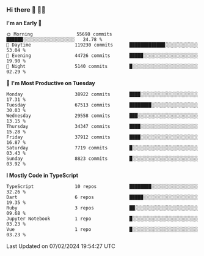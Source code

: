 ### Hi there 👋 🧑‍💻



<!--START_SECTION:waka-->
**I'm an Early 🐤** 

```text
🌞 Morning                55698 commits       ██████░░░░░░░░░░░░░░░░░░░   24.78 % 
🌆 Daytime                119230 commits      █████████████░░░░░░░░░░░░   53.04 % 
🌃 Evening                44726 commits       █████░░░░░░░░░░░░░░░░░░░░   19.90 % 
🌙 Night                  5140 commits        █░░░░░░░░░░░░░░░░░░░░░░░░   02.29 % 
```
📅 **I'm Most Productive on Tuesday** 

```text
Monday                   38922 commits       ████░░░░░░░░░░░░░░░░░░░░░   17.31 % 
Tuesday                  67513 commits       ████████░░░░░░░░░░░░░░░░░   30.03 % 
Wednesday                29558 commits       ███░░░░░░░░░░░░░░░░░░░░░░   13.15 % 
Thursday                 34347 commits       ████░░░░░░░░░░░░░░░░░░░░░   15.28 % 
Friday                   37912 commits       ████░░░░░░░░░░░░░░░░░░░░░   16.87 % 
Saturday                 7719 commits        █░░░░░░░░░░░░░░░░░░░░░░░░   03.43 % 
Sunday                   8823 commits        █░░░░░░░░░░░░░░░░░░░░░░░░   03.92 % 
```


**I Mostly Code in TypeScript** 

```text
TypeScript               10 repos            ████████░░░░░░░░░░░░░░░░░   32.26 % 
Dart                     6 repos             █████░░░░░░░░░░░░░░░░░░░░   19.35 % 
Ruby                     3 repos             ██░░░░░░░░░░░░░░░░░░░░░░░   09.68 % 
Jupyter Notebook         1 repo              █░░░░░░░░░░░░░░░░░░░░░░░░   03.23 % 
Vue                      1 repo              █░░░░░░░░░░░░░░░░░░░░░░░░   03.23 % 
```




 Last Updated on 07/02/2024 19:54:27 UTC
<!--END_SECTION:waka-->


